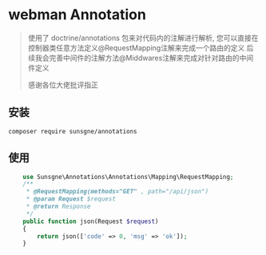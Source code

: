 # webman  Annotation 


> 使用了 doctrine/annotations 包来对代码内的注解进行解析,
> 您可以直接在控制器类任意方法定义@RequestMapping注解来完成一个路由的定义
> 后续我会完善中间件的注解方法@Middwares注解来完成对针对路由的中间件定义
> 
> 感谢各位大佬批评指正

## 安装

```shell
composer require sunsgne/annotations
```
## 使用
~~~php
    use Sunsgne\Annotations\Annotations\Mapping\RequestMapping;
    /**
     * @RequestMapping(methods="GET" , path="/api/json")
     * @param Request $request
     * @return Response
     */
    public function json(Request $request)
    {
        return json(['code' => 0, 'msg' => 'ok']);
    }
~~~
